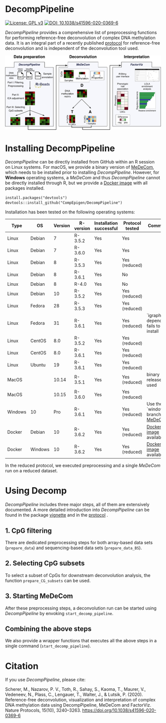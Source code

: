 # DecompPipeline
[![License: GPL v3](https://img.shields.io/badge/License-GPLv3-blue.svg)](https://www.gnu.org/licenses/gpl-3.0)
[![DOI: 10.1038/s41596-020-0369-6](https://zenodo.org/badge/doi/10.1038/s41596-020-0369-6.svg)](https://doi.org/10.1038/s41596-020-0369-6)

*DecompPipeline* provides a comprehensive list of preprocessing functions for performing reference-free deconvolution of complex DNA methylation data. It is an integral part of a recently published [protocol](https://www.nature.com/articles/s41596-020-0369-6) for reference-free deconvolution and is independent of the deconvolution tool used. 

![Overview of the reference-free deconvolution tool](pictures/protocol_overview.png)

# Installing DecompPipeline
*DecompPipeline* can be directly installed from GitHub within an R session on Linux systems. For macOS, we provide a binary version of [MeDeCom](https://github.com/lutsik/MeDeCom/releases/download/v1.0.0/MeDeCom_1.0.0.tgz), which needs to be installed prior to installing *DecompPipeline*. However, for **Windows** operating systems, a *MeDeCom* and thus *DecompPipeline* cannot be directly installed through R, but we provide a [Docker image](https://hub.docker.com/r/mscherer/medecom) with all packages installed.

```
install.packages("devtools")
devtools::install_github("CompEpigen/DecompPipeline")
```
Installation has been tested on the following operating systems:

Type |   OS |   Version |   R-version |   Installation successful |   Protocol tested |   Comments
---- |	 ---- | ---- | ---- | ---- | ---- | ---- 
Linux 						|  Debian 	|  7  		|  R-3.5.2 |  Yes |  Yes |   
Linux						| 	 Debian |  7	  	|  R-3.6.0 |  Yes |  Yes |  
Linux						| 	Debian					  	|  8	|  R-3.5.3	  |  Yes |  Yes (reduced)  |   
Linux						| 	Debian						| 8									|  R-3.6.1 |  Yes | 	No	|  
Linux						| 	Debian						| 	8									|  R-4.0	  | 		Yes	| 	No	|  
Linux						| 	Debian						| 	10					|  R-3.5.2 |  Yes |  Yes (reduced) |  	
Linux						| 	Fedora	|  	28									|  R-3.5.3 | 	Yes |  Yes (reduced) |  
Linux						| 		Fedora					| 	31									|  R-3.6.1 | 	Yes  |  Yes (reduced) |  `igraph' dependency fails to install
Linux						| 	CentOS	| 	8.0				|  R-3.5.2 |  Yes	|  Yes (reduced) |  	
Linux						| 	CentOS						| 	8.0									|  R-3.6.1 |  Yes |  Yes (reduced) | 	
Linux						| 	Ubuntu					| 	19									|  R-3.6.1 | 		Yes	|  Yes (reduced) |  
MacOS		| 							| 	10.14								|  R-3.5.1 | 		Yes	|  Yes (reduced)	| 	binary release used	
MacOS					| 							| 10.15							|  R-3.6.0 | 		Yes	|  Yes (reduced)	| 	
Windows						| 	10						| 	Pro									|  R-3.6.1 |  Yes |  Yes (reduced)	| 	Use the `windows' branch of [MeDeCom](https://github.com/lutsik/MeDeCom) 
Docker					| 	Debian						| 	10									|  R-3.6.2 | 		Yes	| 	Yes (reduced) |  [Docker image](https://hub.docker.com/r/mscherer/medecom) available	
Docker					| 	Windows						| 	10									|  R-3.6.2 | 		Yes	| 	Yes (reduced) |  [Docker image](https://hub.docker.com/r/mscherer/medecom) available																

In the reduced protocol, we executed preprocessing and a single *MeDeCom* run on a reduced dataset.

# Using Decomp
*DecompPipeline* includes three major steps, all of them are extensively documented. A more detailed introduction into *DecompPipeline* can be found in the package [vignette](vignettes/DecompPipeline.md) and in the [protocol](vignettes/DeconvolutionProtocol.md) .

## 1. CpG filtering
There are dedicated preprocessing steps for both array-based data sets (```prepare_data```) and sequencing-based data sets (```prepare_data_BS```).

## 2. Selecting CpG subsets
To select a subset of CpGs for downstream deconvolution analysis, the function ```prepare_CG_subsets``` can be used.

## 3. Starting MeDeCom
After these preprocessing steps, a deconvolution run can be started using *DecompPipeline* by envoking ```start_decomp_pipeline```.

## Combining the above steps
We also provide a wrapper functions that executes all the above steps in a single command (```start_decomp_pipeline```).

# Citation
If you use *DecompPipeline*, please cite:

Scherer, M., Nazarov, P. V., Toth, R., Sahay, S., Kaoma, T., Maurer, V., Vedeneev, N., Plass, C., Lengauer, T., Walter, J., & Lutsik, P. (2020). Reference-free deconvolution, visualization and interpretation of complex DNA methylation data using DecompPipeline, MeDeCom and FactorViz. Nature Protocols, 15(10), 3240–3263. https://doi.org/10.1038/s41596-020-0369-6
